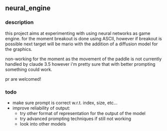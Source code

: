 ## neural_engine

### description

this project aims at experimenting with using neural networks as game engine.
for the moment breakout is done using ASCII, however if breakout is possible next target will be mario with the addition of a diffusion model for the graphics.

non-working for the moment as the movement of the paddle is not currently handled by claude 3.5 however i'm pretty sure that with better prompting something could work.

pr are welcomed!

### todo

- make sure prompt is correct w.r.t. index, size, etc...
- improve reliability of output:
    - try other format of representation for the output of the model
    - try advanced prompting techniques if still not working
    - look into other models
